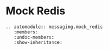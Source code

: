 # Mock Redis

```{eval-rst}
.. automodule:: messaging.mock_redis
   :members:
   :undoc-members:
   :show-inheritance:
```
